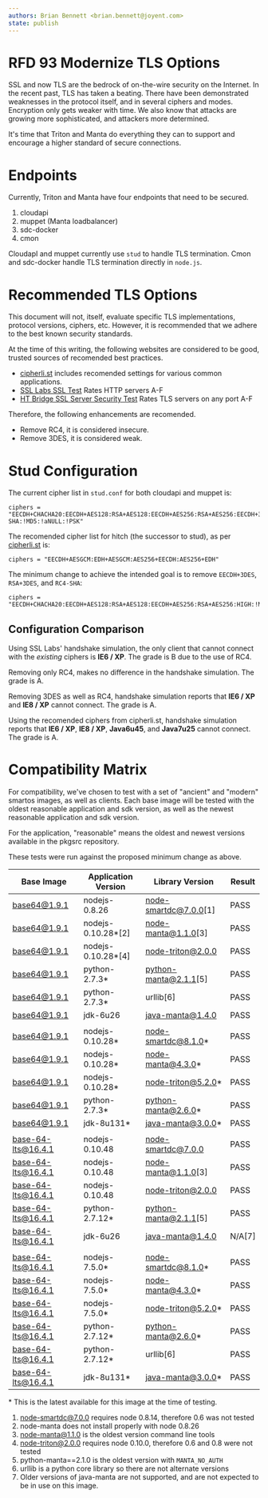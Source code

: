```yaml
---
authors: Brian Bennett <brian.bennett@joyent.com>
state: publish
---
```


# RFD 93 Modernize TLS Options

SSL and now TLS are the bedrock of on-the-wire security on the Internet. In the
recent past, TLS has taken a beating. There have been demonstrated weaknesses
in the protocol itself, and in several ciphers and modes. Encryption only gets
weaker with time. We also know that attacks are growing more sophisticated, and
attackers more determined.

It's time that Triton and Manta do everything they can to support and encourage
a higher standard of secure connections.

# Endpoints

Currently, Triton and Manta have four endpoints that need to be secured.

1. cloudapi
1. muppet (Manta loadbalancer)
1. sdc-docker
1. cmon

CloudapI and muppet currently use `stud` to handle TLS termination. Cmon and
sdc-docker handle TLS termination directly in `node.js`.

# Recommended TLS Options

This document will not, itself, evaluate specific TLS implementations, protocol
versions, ciphers, etc. However, it is recommended that we adhere to the best
known security standards.

At the time of this writing, the following websites are considered to be good,
trusted sources of recomended best practices.

* [cipherli.st](https://cipherli.st) includes recomended settings for various
common applications.
* [SSL Labs SSL Test](https://ssllabs.com/ssltest) Rates HTTP servers A-F
* [HT Bridge SSL Server Security Test](https://www.htbridge.com/ssl/) Rates TLS
servers on any port A-F

Therefore, the following enhancements are recomended.

* Remove RC4, it is considered insecure.
* Remove 3DES, it is considered weak.

# Stud Configuration

The current cipher list in `stud.conf` for both cloudapi and muppet is:

    ciphers = "EECDH+CHACHA20:EECDH+AES128:RSA+AES128:EECDH+AES256:RSA+AES256:EECDH+3DES:RSA+3DES:HIGH:RC4-SHA:!MD5:!aNULL:!PSK"

The recomended cipher list for hitch (the successor to stud), as per
[cipherli.st](https://cipherli.st) is:

    ciphers = "EECDH+AESGCM:EDH+AESGCM:AES256+EECDH:AES256+EDH"

The minimum change to achieve the intended goal is to remove `EECDH+3DES`,
`RSA+3DES`, and `RC4-SHA`:

    ciphers = "EECDH+CHACHA20:EECDH+AES128:RSA+AES128:EECDH+AES256:RSA+AES256:HIGH:!MD5:!aNULL:!PSK"

## Configuration Comparison

Using SSL Labs' handshake simulation, the only client that cannot connect with
the *existing* ciphers is **IE6 / XP**. The grade is B due to the use of RC4.

Removing only RC4, makes no difference in the handshake simulation. The grade
is A.

Removing 3DES as well as RC4, handshake simulation reports that **IE6 / XP**
and **IE8 / XP** cannot connect. The grade is A.

Using the recomended ciphers from cipherli.st, handshake simulation reports
that **IE6 / XP**, **IE8 / XP**, **Java6u45**, and **Java7u25** cannot connect.
The grade is A.

# Compatibility Matrix

For compatibility, we've chosen to test with a set of "ancient" and "modern"
smartos images, as well as clients. Each base image will be tested with the
oldest reasonable application and sdk version, as well as the newest reasonable
application and sdk version.

For the application, "reasonable" means the oldest and newest versions
available in the pkgsrc repository.

These tests were run against the proposed minimum change as above.

| Base Image         | Application Version | Library Version       | Result |
| ------------------ | ------------------- | --------------------- | ------ |
| base64@1.9.1       | nodejs-0.8.26       | node-smartdc@7.0.0[1] | PASS   |
| base64@1.9.1       | nodejs-0.10.28\*[2] | node-manta@1.1.0[3]   | PASS   |
| base64@1.9.1       | nodejs-0.10.28\*[4] | node-triton@2.0.0     | PASS   |
| base64@1.9.1       | python-2.7.3\*      | python-manta@2.1.1[5] | PASS   |
| base64@1.9.1       | python-2.7.3\*      | urllib[6]             | PASS   |
| base64@1.9.1       | jdk-6u26            | java-manta@1.4.0      | PASS   |
| | | | |
| base64@1.9.1       | nodejs-0.10.28\*    | node-smartdc@8.1.0\*  | PASS   |
| base64@1.9.1       | nodejs-0.10.28\*    | node-manta@4.3.0\*    | PASS   |
| base64@1.9.1       | nodejs-0.10.28\*    | node-triton@5.2.0\*   | PASS   |
| base64@1.9.1       | python-2.7.3\*      | python-manta@2.6.0\*  | PASS   |
| base64@1.9.1       | jdk-8u131\*         | java-manta@3.0.0\*    | PASS   |
| | | | |
| base-64-lts@16.4.1 | nodejs-0.10.48      | node-smartdc@7.0.0    | PASS   |
| base-64-lts@16.4.1 | nodejs-0.10.48      | node-manta@1.1.0[3]   | PASS   |
| base-64-lts@16.4.1 | nodejs-0.10.48      | node-triton@2.0.0     | PASS   |
| base-64-lts@16.4.1 | python-2.7.12\*     | python-manta@2.1.1[5] | PASS   |
| base-64-lts@16.4.1 | jdk-6u26            | java-manta@1.4.0      | N/A[7] |
| | | | |
| base-64-lts@16.4.1 | nodejs-7.5.0\*      | node-smartdc@8.1.0\*  | PASS   |
| base-64-lts@16.4.1 | nodejs-7.5.0\*      | node-manta@4.3.0\*    | PASS   |
| base-64-lts@16.4.1 | nodejs-7.5.0\*      | node-triton@5.2.0\*   | PASS   |
| base-64-lts@16.4.1 | python-2.7.12\*     | python-manta@2.6.0\*  | PASS   |
| base-64-lts@16.4.1 | python-2.7.12\*     | urllib[6]             | PASS   |
| base-64-lts@16.4.1 | jdk-8u131\*         | java-manta@3.0.0\*    | PASS   |


\* This is the latest available for this image at the time of testing.

1. node-smartdc@7.0.0 requires node 0.8.14, therefore 0.6 was not tested
1. node-manta does not install properly with node 0.8.26
1. node-manta@1.1.0 is the oldest version command line tools
1. node-triton@2.0.0 requires node 0.10.0, therefore 0.6 and 0.8 were not tested
1. python-manta==2.1.0 is the oldest version with `MANTA_NO_AUTH`
1. urllib is a python core library so there are not alternate versions
1. Older versions of java-manta are not supported, and are not expected to be in use on this image.
